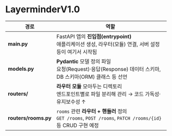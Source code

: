 # LayerminderV1.0

| 경로             | 역할                                                                                                    |
|------------------|---------------------------------------------------------------------------------------------------------|
| **main.py**      | FastAPI 앱의 **진입점(entrypoint)**<br>애플리케이션 생성, 라우터(모듈) 연결, 서버 설정 등이 여기서 시작됨 |
| **models.py**    | **Pydantic** 모델 정의 파일<br>요청(Request)·응답(Response) 데이터 스키마, DB 스키마(ORM) 클래스 등 선언    |
| **routers/**     | **라우터 모듈** 모아두는 디렉토리<br>엔드포인트별로 파일 분리해 관리 → 코드 가독성·유지보수성 ↑            |
| **routers/rooms.py** | `rooms` 관련 **라우터 + 핸들러** 정의<br>`GET /rooms`, `POST /rooms`, `PATCH /rooms/{id}` 등 CRUD 구현 예정 |
